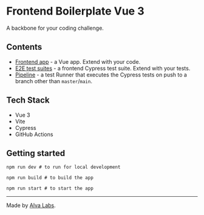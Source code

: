# Frontend Boilerplate Vue 3

A backbone for your coding challenge.

## Contents

- [Frontend app](https://github.com/DevSkillsHQ/frontend-boilerplate-vue/tree/main/app-frontend) - a Vue app. Extend with your code.
- [E2E test suites](https://github.com/DevSkillsHQ/frontend-boilerplate-vue/tree/main/cypress/integration) - a frontend Cypress test suite. Extend with your tests.
- [Pipeline](https://github.com/DevSkillsHQ/frontend-boilerplate-vue/blob/main/.github/workflows/tests.yml) - a test Runner that executes the Cypress tests on push to a branch other than `master`/`main`.

## Tech Stack

- Vue 3
- Vite
- Cypress
- GitHub Actions

## Getting started

```
npm run dev # to run for local development

npm run build # to build the app

npm run start # to start the app
```

---

Made by [Alva Labs](https://www.alvalabs.io).
